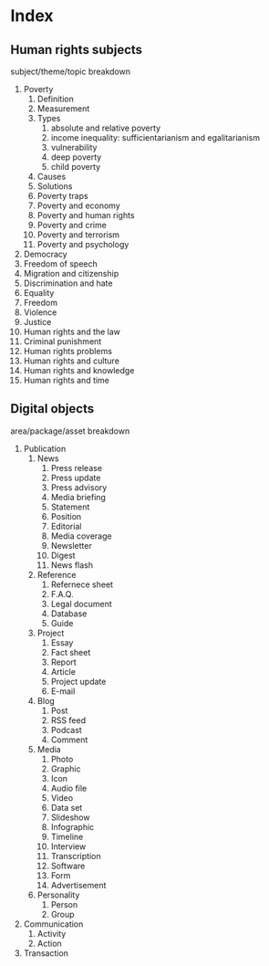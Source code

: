 # Index

## Human rights subjects

subject/theme/topic breakdown

1. Poverty
    1. Definition
    1. Measurement
    1. Types
    	1. absolute and relative poverty
        1. income inequality: sufficientarianism and egalitarianism
        1. vulnerability
        1. deep poverty
        1. child poverty
    1. Causes
    1. Solutions
    1. Poverty traps
    1. Poverty and economy
    1. Poverty and human rights
    1. Poverty and crime
    1. Poverty and terrorism
    1. Poverty and psychology
1. Democracy
1. Freedom of speech
1. Migration and citizenship
1. Discrimination and hate
1. Equality
1. Freedom
1. Violence
1. Justice
1. Human rights and the law
1. Criminal punishment
1. Human rights problems
1. Human rights and culture
1. Human rights and knowledge
1. Human rights and time


## Digital objects

area/package/asset breakdown

1. Publication
	1. News
    	1. Press release
        1. Press update
        1. Press advisory
        1. Media briefing 
        1. Statement
        1. Position
        1. Editorial
        1. Media coverage
        1. Newsletter
        1. Digest
        1. News flash
    1. Reference
    	1. Refernece sheet
        1. F.A.Q.
        1. Legal document
        1. Database
        1. Guide
    1. Project
    	1. Essay
        1. Fact sheet
        1. Report
        1. Article
        1. Project update
        1. E-mail
    1. Blog
    	1. Post
        1. RSS feed
        1. Podcast
        1. Comment
    1. Media
    	1. Photo
        1. Graphic
        1. Icon
        1. Audio file
        1. Video
        1. Data set
        1. Slideshow
        1. Infographic
        1. Timeline
        1. Interview
        1. Transcription
        1. Software
        1. Form
        1. Advertisement
    1. Personality
    	1. Person
        1. Group
1. Communication
	1. Activity
    1. Action
1. Transaction
